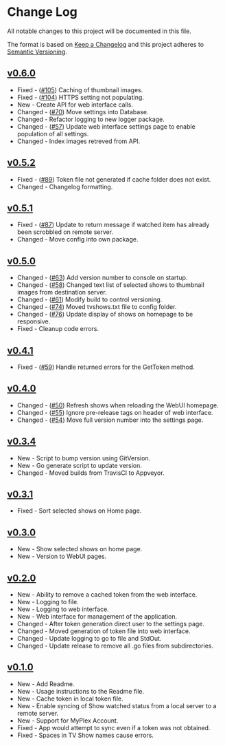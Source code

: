 # Change Log

All notable changes to this project will be documented in this file.

The format is based on [Keep a Changelog](http://keepachangelog.com/) and this project adheres to [Semantic Versioning](http://semver.org/).

<!-- ## [Unreleased]

*   Fixed|New|Changed - ([#1](https://github.com/danstis/rmstale/issues/1)) Description
-->

## [v0.6.0]

*   Fixed - ([#105](https://github.com/danstis/rmstale/issues/105)) Caching of thumbnail images.
*   Fixed - ([#104](https://github.com/danstis/rmstale/issues/104)) HTTPS setting not populating.
*   New - Create API for web interface calls.
*   Changed - ([#70](https://github.com/danstis/rmstale/issues/70)) Move settings into Database.
*   Changed - Refactor logging to new logger package.
*   Changed - ([#57](https://github.com/danstis/rmstale/issues/57)) Update web interface settings page to enable population of all settings.
*   Changed - Index images retreved from API.

## [v0.5.2]

*   Fixed - ([#89](https://github.com/danstis/rmstale/issues/89)) Token file not generated if cache folder does not exist.
*   Changed - Changelog formatting.

## [v0.5.1]

*   Fixed - ([#87](https://github.com/danstis/Plex-Sync/issues/87)) Update to return message if watched item has already been scrobbled on remote server.
*   Changed - Move config into own package.

## [v0.5.0]

*   Changed - ([#63](https://github.com/danstis/Plex-Sync/issues/63)) Add version number to console on startup.
*   Changed - ([#58](https://github.com/danstis/Plex-Sync/issues/58)) Changed text list of selected shows to thumbnail images from destination server.
*   Changed - ([#61](https://github.com/danstis/Plex-Sync/issues/61)) Modify build to control versioning.
*   Changed - ([#74](https://github.com/danstis/Plex-Sync/issues/74)) Moved tvshows.txt file to config folder.
*   Changed - ([#76](https://github.com/danstis/Plex-Sync/issues/76)) Update display of shows on homepage to be responsive.
*   Fixed - Cleanup code errors.

## [v0.4.1]

*   Fixed - ([#59](https://github.com/danstis/Plex-Sync/issues/59)) Handle returned errors for the GetToken method.

## [v0.4.0]

*   Changed - ([#50](https://github.com/danstis/Plex-Sync/issues/50)) Refresh shows when reloading the WebUI homepage.
*   Changed - ([#55](https://github.com/danstis/Plex-Sync/issues/55)) Ignore pre-release tags on header of web interface.
*   Changed - ([#54](https://github.com/danstis/Plex-Sync/issues/54)) Move full version number into the settings page.

## [v0.3.4]

*   New - Script to bump version using GitVersion.
*   New - Go generate script to update version.
*   Changed - Moved builds from TravisCI to Appveyor.

## [v0.3.1]

*   Fixed - Sort selected shows on Home page.

## [v0.3.0]

*   New - Show selected shows on home page.
*   New - Version to WebUI pages.

## [v0.2.0]

*   New - Ability to remove a cached token from the web interface.
*   New - Logging to file.
*   New - Logging to web interface.
*   New - Web interface for management of the application.
*   Changed - After token generation direct user to the settings page.
*   Changed - Moved generation of token file into web interface.
*   Changed - Update logging to go to file and StdOut.
*   Changed - Update release to remove all .go files from subdirectories.

## [v0.1.0]

*   New - Add Readme.
*   New - Usage instructions to the Readme file.
*   New - Cache token in local token file.
*   New - Enable syncing of Show watched status from a local server to a remote server.
*   New - Support for MyPlex Account.
*   Fixed - App would attempt to sync even if a token was not obtained.
*   Fixed - Spaces in TV Show names cause errors.

[unreleased]: https://github.com/danstis/Plex-Sync/compare/v0.6.0...HEAD
[v0.6.0]: https://github.com/danstis/Plex-Sync/compare/v0.5.2...v0.6.0
[v0.5.2]: https://github.com/danstis/Plex-Sync/compare/v0.5.1...v0.5.2
[v0.5.1]: https://github.com/danstis/Plex-Sync/compare/v0.5.0...v0.5.1
[v0.5.0]: https://github.com/danstis/Plex-Sync/compare/v0.4.1...v0.5.0
[v0.4.1]: https://github.com/danstis/Plex-Sync/compare/v0.4.0...v0.4.1
[v0.4.0]: https://github.com/danstis/Plex-Sync/compare/v0.3.4...v0.4.0
[v0.3.4]: https://github.com/danstis/Plex-Sync/compare/v0.3.1...v0.3.4
[v0.3.1]: https://github.com/danstis/Plex-Sync/compare/v0.3.0...v0.3.1
[v0.3.0]: https://github.com/danstis/Plex-Sync/compare/v0.2.0...v0.3.0
[v0.2.0]: https://github.com/danstis/Plex-Sync/compare/v0.1.0...v0.2.0
[v0.1.0]: https://github.com/danstis/Plex-Sync/compare/v0.0.1...v0.1.0
